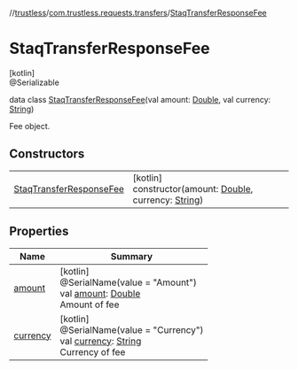 //[trustless](../../../index.md)/[com.trustless.requests.transfers](../index.md)/[StaqTransferResponseFee](index.md)

# StaqTransferResponseFee

[kotlin]\
@Serializable

data class [StaqTransferResponseFee](index.md)(val amount: [Double](https://kotlinlang.org/api/latest/jvm/stdlib/kotlin/-double/index.html), val currency: [String](https://kotlinlang.org/api/latest/jvm/stdlib/kotlin/-string/index.html))

Fee object.

## Constructors

| | |
|---|---|
| [StaqTransferResponseFee](-staq-transfer-response-fee.md) | [kotlin]<br>constructor(amount: [Double](https://kotlinlang.org/api/latest/jvm/stdlib/kotlin/-double/index.html), currency: [String](https://kotlinlang.org/api/latest/jvm/stdlib/kotlin/-string/index.html)) |

## Properties

| Name | Summary |
|---|---|
| [amount](amount.md) | [kotlin]<br>@SerialName(value = &quot;Amount&quot;)<br>val [amount](amount.md): [Double](https://kotlinlang.org/api/latest/jvm/stdlib/kotlin/-double/index.html)<br>Amount of fee |
| [currency](currency.md) | [kotlin]<br>@SerialName(value = &quot;Currency&quot;)<br>val [currency](currency.md): [String](https://kotlinlang.org/api/latest/jvm/stdlib/kotlin/-string/index.html)<br>Currency of fee |

